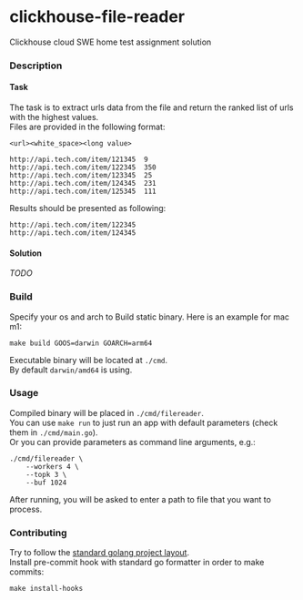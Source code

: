 # clickhouse-file-reader
Clickhouse cloud SWE home test assignment solution

### Description  
#### Task
The task is to extract urls data from the file and return the ranked list of urls with the highest values.  
Files are provided in the following format:  
```
<url><white_space><long value>

http://api.tech.com/item/121345  9
http://api.tech.com/item/122345  350
http://api.tech.com/item/123345  25
http://api.tech.com/item/124345  231
http://api.tech.com/item/125345  111
```  
Results should be presented as following:  
```
http://api.tech.com/item/122345
http://api.tech.com/item/124345
```  

#### Solution
*TODO*

### Build  

Specify your os and arch to Build static binary. Here is an example for mac m1:  
```
make build GOOS=darwin GOARCH=arm64
```  
Executable binary will be located at `./cmd`.  
By default `darwin/amd64` is using.  

###  Usage  
Compiled binary will be placed in `./cmd/filereader`.  
You can use `make run` to just run an app with default parameters (check them in `./cmd/main.go`).  
Or you can provide parameters as command line arguments, e.g.:  
```
./cmd/filereader \
    --workers 4 \
    --topk 3 \
    --buf 1024
```  
After running, you will be asked to enter a path to file that you want to process.  

### Contributing  
Try to follow the [standard golang project layout](https://github.com/golang-standards/project-layout).  
Install pre-commit hook with standard go formatter in order to make commits:  
```
make install-hooks
```  
